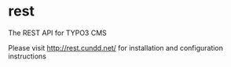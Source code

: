 rest
====

The REST API for TYPO3 CMS

Please visit http://rest.cundd.net/ for installation and configuration instructions
